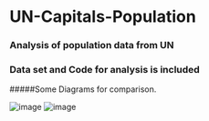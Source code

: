 # UN-Capitals-Population

### Analysis of population data from UN
### Data set and Code for analysis is included

#####Some Diagrams for comparison.

![image](https://github.com/gopalkatyarmal/UN-Capitals-Population/assets/42310300/bc99598e-d1bd-45bb-860a-a8dc814906af)
![image](https://github.com/gopalkatyarmal/UN-Capitals-Population/assets/42310300/b9bb547f-a761-4e05-8be1-7ff41e3977f8)

